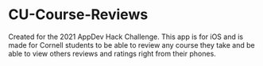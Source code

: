 # CU-Course-Reviews
Created for the 2021 AppDev Hack Challenge. This app is for iOS and is made for Cornell students to be able to review any course they take and be able to view others reviews and ratings right from their phones. 
